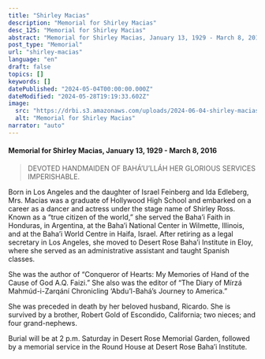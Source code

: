 ```yaml
---
title: "Shirley Macias"
description: "Memorial for Shirley Macias"
desc_125: "Memorial for Shirley Macias"
abstract: "Memorial for Shirley Macias, January 13, 1929 - March 8, 2016"
post_type: "Memorial"
url: "shirley-macias"
language: "en"
draft: false
topics: []
keywords: []
datePublished: "2024-05-04T00:00:00.000Z"
dateModified: "2024-05-28T19:19:33.602Z"
image:
  src: "https://drbi.s3.amazonaws.com/uploads/2024-06-04-shirley-macias/macias-shirleyjpg"
  alt: "Memorial for Shirley Macias"
narrator: "auto"
---
```


####  Memorial for Shirley Macias, January 13, 1929 - March 8, 2016

> DEVOTED HANDMAIDEN OF BAHÁ’U’LLÁH
HER GLORIOUS SERVICES IMPERISHABLE.

Born in Los Angeles and the daughter of Israel Feinberg and Ida Edleberg, Mrs. Macias was a graduate of Hollywood High School and embarked on a career as a dancer and actress under the stage name of Shirley Ross. Known as a “true citizen of the world,” she served the Baha’i Faith in Honduras, in Argentina, at the Baha’i National Center in Wilmette, Illinois, and at the Baha’i World Centre in Haifa, Israel. After retiring as a legal secretary in Los Angeles, she moved to Desert Rose Baha’i Institute in Eloy, where she served as an administrative assistant and taught Spanish classes.

She was the author of “Conqueror of Hearts: My Memories of Hand of the Cause of God A.Q. Faizi.” She also was the editor of “The Diary of Mírzá Mahmúd-i-Zarqání Chronicling ‘Abdu’l-Bahá’s Journey to America.”

She was preceded in death by her beloved husband, Ricardo. She is survived by a brother, Robert Gold of Escondido, California; two nieces; and four grand-nephews.

Burial will be at 2 p.m. Saturday in Desert Rose Memorial Garden, followed by a memorial service in the Round House at Desert Rose Baha’i Institute.


